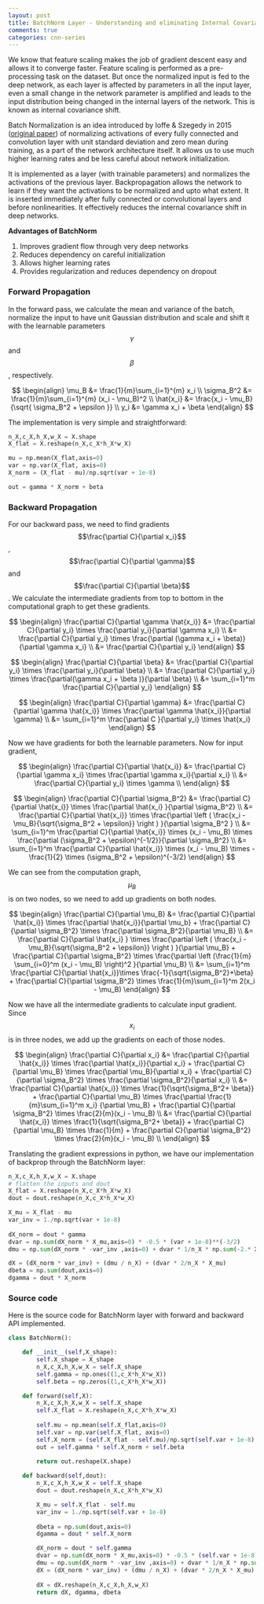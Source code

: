 ```yaml
---
layout: post
title: BatchNorm Layer - Understanding and eliminating Internal Covariance Shift
comments: true
categories: cnn-series
---
```


We know that feature scaling makes the job of gradient descent easy and allows it to converge faster. Feature scaling is performed as a pre-processing task on the dataset. But once the normalized input is fed to the deep network, as each layer is affected by parameters in all the input layer, even a small change in the network parameter is amplified and leads to the input distribution being changed in the internal layers of the network. This is known as internal covariance shift.

Batch Normalization is an idea introduced by Ioffe & Szegedy in 2015 ([original paper](http://arxiv.org/pdf/1502.03167v3.pdf)) of normalizing activations of every fully connected and convolution layer with unit standard deviation and zero mean during training, as a part of the network architecture itself. It allows us to use much higher learning rates and be less careful about network initialization.

It is implemented as a layer (with trainable parameters) and normalizes the activations of the previous layer. Backpropagation allows the network to learn if they want the activations to be normalized and upto what extent. It is inserted immediately after fully connected or convolutional layers and before nonlinearities. It effectively reduces the internal covariance shift in deep networks. 

**Advantages of BatchNorm**

1. Improves gradient flow through very deep networks
2. Reduces dependency on careful initialization
3. Allows higher learning rates
4. Provides regularization and reduces dependency on dropout

### Forward Propagation

In the forward pass, we calculate the mean and variance of the batch, normalize the input to have unit Gaussian distribution and scale and shift it with the learnable parameters $$\gamma$$ and $$\beta $$, respectively.


$$
\begin{align}
\mu_B &= \frac{1}{m}\sum_{i=1}^{m} x_i \\
\sigma_B^2 &= \frac{1}{m}\sum_{i=1}^{m} (x_i - \mu_B)^2 \\
\hat{x_i} &= \frac{x_i - \mu_B}{\sqrt{ \sigma_B^2 + \epsilon }} \\
y_i &= \gamma x_i + \beta
\end{align}
$$


The implementation is very simple and straightforward:

```python
n_X,c_X,h_X,w_X = X.shape
X_flat = X.reshape(n_X,c_X*h_X*w_X)

mu = np.mean(X_flat,axis=0)
var = np.var(X_flat, axis=0)
X_norm = (X_flat - mu)/np.sqrt(var + 1e-8)

out = gamma * X_norm + beta
```

### Backward Propagation

For our backward pass, we need to find gradients $$\frac{\partial C}{\partial x_i}$$,  $$\frac{\partial C}{\partial \gamma}$$ and  $$\frac{\partial C}{\partial \beta}$$. We calculate the intermediate gradients from top to bottom in the computational graph to get these gradients.


$$
\begin{align}
\frac{\partial C}{\partial \gamma \hat{x_i}} &= \frac{\partial C}{\partial y_i} \times \frac{\partial y_i}{\partial \gamma x_i} \\
&= \frac{\partial C}{\partial y_i} \times \frac{\partial (\gamma x_i + \beta)}{\partial \gamma x_i} \\
&= \frac{\partial C}{\partial y_i}
\end{align}
$$


$$
\begin{align}
\frac{\partial C}{\partial \beta} &= \frac{\partial C}{\partial y_i} \times \frac{\partial y_i}{\partial \beta} \\
&= \frac{\partial C}{\partial y_i} \times \frac{\partial(\gamma x_i + \beta )}{\partial \beta} \\
&= \sum_{i=1}^m \frac{\partial C}{\partial y_i}
\end{align}
$$


$$
\begin{align}
\frac{\partial C}{\partial \gamma} &= \frac{\partial C}{\partial \gamma \hat{x_i}} \times  \frac{\partial \gamma \hat{x_i}}{\partial \gamma} \\
&= \sum_{i=1}^m \frac{\partial C }{\partial y_i} \times \hat{x_i}
\end{align}
$$


Now we have gradients for both the learnable parameters. Now for input gradient,

$$
\begin{align}
\frac{\partial C}{\partial \hat{x_i}} &= \frac{\partial C}{\partial \gamma x_i} \times \frac{\partial \gamma x_i}{\partial x_i} \\
&= \frac{\partial C}{\partial y_i} \times \gamma \\
\end{align}
$$


$$
\begin{align}
\frac{\partial C}{\partial \sigma_B^2} &= \frac{\partial C}{\partial \hat{x_i}} \times \frac{\partial \hat{x_i} }{\partial \sigma_B^2} \\
&= \frac{\partial C}{\partial \hat{x_i}} \times \frac{\partial \left ( \frac{x_i - \mu_B}{\sqrt{\sigma_B^2 + \epsilon}} \right ) }{\partial \sigma_B^2 } \\
&= \sum_{i=1}^m  \frac{\partial C}{\partial \hat{x_i}} \times (x_i - \mu_B) \times \frac{\partial (\sigma_B^2 + \epsilon)^{-1/2}}{\partial \sigma_B^2} \\
&= \sum_{i=1}^m  \frac{\partial C}{\partial \hat{x_i}} \times (x_i - \mu_B) \times  -\frac{1}{2} \times (\sigma_B^2 + \epsilon)^{-3/2}
\end{align}
$$

We can see from the computation graph, $$\mu_B$$ is on two nodes, so we need to add up gradients on both nodes.

$$
\begin{align}
\frac{\partial C}{\partial \mu_B} &= \frac{\partial C}{\partial \hat{x_i}} \times \frac{\partial \hat{x_i}}{\partial \mu_b} + \frac{\partial C}{\partial \sigma_B^2} \times \frac{\partial \sigma_B^2}{\partial \mu_B} \\
&= \frac{\partial C}{\partial \hat{x_i} } \times \frac{\partial \left ( \frac{x_i - \mu_B}{\sqrt{\sigma_B^2 + \epsilon}} \right ) }{\partial \mu_B} + \frac{\partial C}{\partial \sigma_B^2} \times \frac{\partial \left (\frac{1}{m} \sum_{i=0}^m (x_i - \mu_B) \right)^2 }{\partial \mu_B} \\
&= \sum_{i=1}^m \frac{\partial C}{\partial \hat{x_i}}\times \frac{-1}{\sqrt{\sigma_B^2}+\beta} + \frac{\partial C}{\partial \sigma_B^2} \times \frac{1}{m}\sum_{i=1}^m 2(x_i - \mu_B)
\end{align}
$$

Now we have all the intermediate gradients to calculate input gradient. Since $$x_i$$ is in three nodes, we add up the gradients on each of those nodes.

$$
\begin{align}
\frac{\partial C}{\partial x_i} &= \frac{\partial C}{\partial \hat{x_i}} \times \frac{\partial \hat{x_i}}{\partial x_i} + \frac{\partial C}{\partial \mu_B} \times \frac{\partial \mu_B}{\partial x_i} + \frac{\partial C}{\partial \sigma_B^2} \times \frac{\partial \sigma_B^2}{\partial x_i} \\
&= \frac{\partial C}{\partial \hat{x_i}} \times \frac{1}{\sqrt{\sigma_B^2+ \beta}} + \frac{\partial C}{\partial \mu_B} \times \frac{\partial \frac{1}{m}\sum_{i=1}^m x_i} {\partial \mu_B} + \frac{\partial C}{\partial \sigma_B^2} \times \frac{2}{m}(x_i - \mu_B) \\
&= \frac{\partial C}{\partial \hat{x_i}} \times \frac{1}{\sqrt{\sigma_B^2+ \beta}} + \frac{\partial C}{\partial \mu_B} \times \frac{1}{m} + \frac{\partial C}{\partial \sigma_B^2} \times \frac{2}{m}(x_i - \mu_B) \\
\end{align}
$$

Translating the gradient expressions in python, we have our implementation of backprop through the BatchNorm layer:

```python
n_X,c_X,h_X,w_X = X.shape
# flatten the inputs and dout
X_flat = X.reshape(n_X,c_X*h_X*w_X)
dout = dout.reshape(n_X,c_X*h_X*w_X)

X_mu = X_flat - mu
var_inv = 1./np.sqrt(var + 1e-8)
        
dX_norm = dout * gamma
dvar = np.sum(dX_norm * X_mu,axis=0) * -0.5 * (var + 1e-8)**(-3/2)
dmu = np.sum(dX_norm * -var_inv ,axis=0) + dvar * 1/n_X * np.sum(-2.* X_mu, axis=0)

dX = (dX_norm * var_inv) + (dmu / n_X) + (dvar * 2/n_X * X_mu)
dbeta = np.sum(dout,axis=0)
dgamma = dout * X_norm
```

### Source code

Here is the source code for BatchNorm layer with forward and backward API implemented.

```python
class BatchNorm():

    def __init__(self,X_shape):
        self.X_shape = X_shape
        n_X,c_X,h_X,w_X = self.X_shape
        self.gamma = np.ones((1,c_X*h_X*w_X)) 
        self.beta = np.zeros((1,c_X*h_X*w_X)) 

    def forward(self,X):
        n_X,c_X,h_X,w_X = self.X_shape
        self.X_flat = X.reshape(n_X,c_X*h_X*w_X)
        
        self.mu = np.mean(self.X_flat,axis=0)
        self.var = np.var(self.X_flat, axis=0)
        self.X_norm = (self.X_flat - self.mu)/np.sqrt(self.var + 1e-8)
        out = self.gamma * self.X_norm + self.beta
        
        return out.reshape(X.shape)

    def backward(self,dout):
        n_X,c_X,h_X,w_X = self.X_shape
        dout = dout.reshape(n_X,c_X*h_X*w_X)

        X_mu = self.X_flat - self.mu
        var_inv = 1./np.sqrt(self.var + 1e-8)
        
        dbeta = np.sum(dout,axis=0)
        dgamma = dout * self.X_norm

        dX_norm = dout * self.gamma
        dvar = np.sum(dX_norm * X_mu,axis=0) * -0.5 * (self.var + 1e-8)**(-3/2)
        dmu = np.sum(dX_norm * -var_inv ,axis=0) + dvar * 1/n_X * np.sum(-2.* X_mu, axis=0)
        dX = (dX_norm * var_inv) + (dmu / n_X) + (dvar * 2/n_X * X_mu)
        
        dX = dX.reshape(n_X,c_X,h_X,w_X)
        return dX, dgamma, dbeta
```
